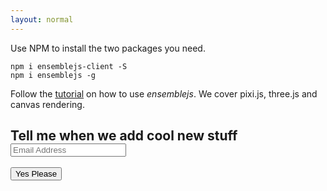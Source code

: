 ```yaml
---
layout: normal
---
```

Use NPM to install the two packages you need.

~~~shell
npm i ensemblejs-client -S
npm i ensemblejs -g
~~~

Follow the [tutorial](/docs/tutorials/getting-started-i-setup.html) on how to use *ensemblejs*. We cover pixi.js, three.js and canvas rendering.

<section class='sign-up'>
  <style type='text/css'>
    <div id='mc_embed_signup' style='background: '#fff; clear:left; font:14px Helvetica,Arial,sans-serif;' />
  </style>
  <div id="mc_embed_signup">
    <form id='mc-embedded-subscribe-form' class='validate' action='//distributedlife.us3.list-manage.com/subscribe/post?u=9afc3d78c6d9af77b623a6c80&amp;id=da669c4050' method='post' name='mc-embedded-subscribe-form' target='_blank' novalidate>
      <div id='mc_embed_signup_scroll'>
        <h1>
          Tell me when we add cool new stuff
          <div class='mc-field-group'>
            <input id='mce-EMAIL' class='required.email' type='email' value='' name='EMAIL' placeholder= 'Email Address'/>
          </div>
          <div id='mce-responses' class='clear'>
            <div id="mce-error-response" class='response' style='display: none'/>
            <div id="mce-success-response" class='response' style='display: none'/>
          </div>
        </h1>
        <div style='position: absolute; left: -5000px;'>
          <input type='text' name='b_9afc3d78c6d9af77b623a6c80_da669c4050' tabindex='-1' value=''/>
        </div>
        <div class='clear center-button'>
          <input id='mc-embedded-subscribe' class='button' type='submit' value='Yes Please' name='subscribe'>
        </div>
      </div>
    </form>
  </div>
  <script type='text/javascript' src='//s3.amazonaws.com/downloads.mailchimp.com/js/mc-validate.js'/>
  <script type='text/javascript'>
    (function($) {window.fnames = new Array(); window.ftypes = new Array();fnames[0]='EMAIL';ftypes[0]='email';fnames[1]='FNAME';ftypes[1]='text';fnames[2]='LNAME';ftypes[2]='text';}(jQuery));var $mcj = jQuery.noConflict(true);
  </script>
</section>